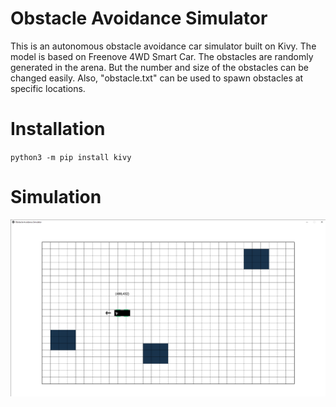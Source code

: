 # Obstacle Avoidance Simulator
This is an autonomous obstacle avoidance car simulator built on Kivy. The model is based on Freenove 4WD Smart Car.
The obstacles are randomly generated in the arena. But the number and size of the obstacles can be changed easily.
Also, "obstacle.txt" can be used to spawn obstacles at specific locations.

<h1>Installation</h1>
<code>python3 -m pip install kivy</code>


<h1>Simulation</h1>

![Alt text](simulation_capture.png?raw=true "Simulation")